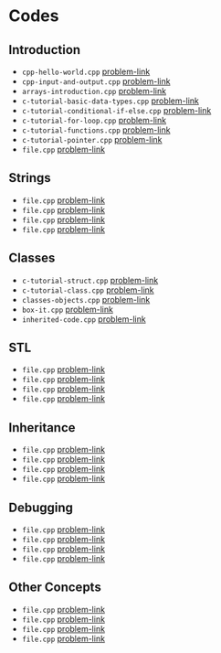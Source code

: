 # Codes
## Introduction
- `cpp-hello-world.cpp` [problem-link](https://www.hackerrank.com/challenges/cpp-hello-world/problem)
- `cpp-input-and-output.cpp` [problem-link](https://www.hackerrank.com/challenges/cpp-input-and-output/problem)
- `arrays-introduction.cpp` [problem-link](https://www.hackerrank.com/challenges/arrays-introduction/problem)
- `c-tutorial-basic-data-types.cpp` [problem-link](https://www.hackerrank.com/challenges/c-tutorial-basic-data-types/problem)
- `c-tutorial-conditional-if-else.cpp` [problem-link](https://www.hackerrank.com/challenges/c-tutorial-conditional-if-else/problem)
- `c-tutorial-for-loop.cpp` [problem-link](https://www.hackerrank.com/challenges/c-tutorial-for-loop/problem)
- `c-tutorial-functions.cpp` [problem-link](https://www.hackerrank.com/challenges/c-tutorial-functions/problem)
- `c-tutorial-pointer.cpp` [problem-link](https://www.hackerrank.com/challenges/c-tutorial-pointer/problem)
- `file.cpp` [problem-link](link)
## Strings
- `file.cpp` [problem-link](link)
- `file.cpp` [problem-link](link)
- `file.cpp` [problem-link](link)
- `file.cpp` [problem-link](link)
## Classes
- `c-tutorial-struct.cpp` [problem-link](https://www.hackerrank.com/challenges/c-tutorial-struct/problem)
- `c-tutorial-class.cpp` [problem-link](https://www.hackerrank.com/challenges/c-tutorial-class/problem)
- `classes-objects.cpp` [problem-link](https://www.hackerrank.com/challenges/classes-objects/problem)
- `box-it.cpp` [problem-link](https://www.hackerrank.com/challenges/box-it/problem)
- `inherited-code.cpp` [problem-link](https://www.hackerrank.com/challenges/inherited-code/problem)
## STL
- `file.cpp` [problem-link](link)
- `file.cpp` [problem-link](link)
- `file.cpp` [problem-link](link)
- `file.cpp` [problem-link](link)
## Inheritance
- `file.cpp` [problem-link](link)
- `file.cpp` [problem-link](link)
- `file.cpp` [problem-link](link)
- `file.cpp` [problem-link](link)
## Debugging
- `file.cpp` [problem-link](link)
- `file.cpp` [problem-link](link)
- `file.cpp` [problem-link](link)
- `file.cpp` [problem-link](link)
## Other Concepts
- `file.cpp` [problem-link](link)
- `file.cpp` [problem-link](link)
- `file.cpp` [problem-link](link)
- `file.cpp` [problem-link](link)